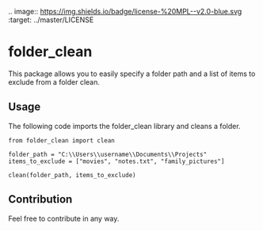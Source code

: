.. image:: https://img.shields.io/badge/license-%20MPL--v2.0-blue.svg
   :target: ../master/LICENSE


folder_clean
===========

This package allows you to easily specify a folder path and a list of items to exclude from a folder clean.

Usage
-------------

The following code imports the folder_clean library and cleans a folder.

```python3
from folder_clean import clean

folder_path = "C:\\Users\\username\\Documents\\Projects"
items_to_exclude = ["movies", "notes.txt", "family_pictures"]

clean(folder_path, items_to_exclude)

```


Contribution
----------------------------------------

Feel free to contribute in any way.
